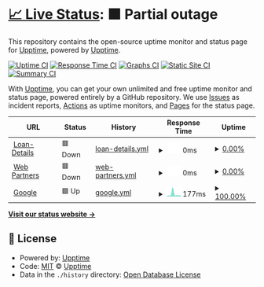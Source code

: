 # [📈 Live Status](https://upptime.github.io/upptime): <!--live status--> **🟧 Partial outage**

This repository contains the open-source uptime monitor and status page for [Upptime](https://upptime.js.org), powered by [Upptime](https://github.com/upptime/upptime).

[![Uptime CI](https://github.com/leonic15/cfa-azure-monitoreo/workflows/Uptime%20CI/badge.svg)](https://github.com/leonic15/cfa-azure-monitoreo/actions?query=workflow%3A%22Uptime+CI%22)
[![Response Time CI](https://github.com/leonic15/cfa-azure-monitoreo/workflows/Response%20Time%20CI/badge.svg)](https://github.com/leonic15/cfa-azure-monitoreo/actions?query=workflow%3A%22Response+Time+CI%22)
[![Graphs CI](https://github.com/leonic15/cfa-azure-monitoreo/workflows/Graphs%20CI/badge.svg)](https://github.com/leonic15/cfa-azure-monitoreo/actions?query=workflow%3A%22Graphs+CI%22)
[![Static Site CI](https://github.com/leonic15/cfa-azure-monitoreo/workflows/Static%20Site%20CI/badge.svg)](https://github.com/leonic15/cfa-azure-monitoreo/actions?query=workflow%3A%22Static+Site+CI%22)
[![Summary CI](https://github.com/leonic15/cfa-azure-monitoreo/workflows/Summary%20CI/badge.svg)](https://github.com/leonic15/cfa-azure-monitoreo/actions?query=workflow%3A%22Summary+CI%22)

With [Upptime](https://upptime.js.org), you can get your own unlimited and free uptime monitor and status page, powered entirely by a GitHub repository. We use [Issues](https://github.com/upptime/upptime/issues) as incident reports, [Actions](https://github.com/leonic15/cfa-azure-monitoreo/actions) as uptime monitors, and [Pages](https://upptime.github.io/upptime) for the status page.

<!--start: status pages-->
<!-- This summary is generated by Upptime (https://github.com/upptime/upptime) -->
<!-- Do not edit this manually, your changes will be overwritten -->
<!-- prettier-ignore -->
| URL | Status | History | Response Time | Uptime |
| --- | ------ | ------- | ------------- | ------ |
| <img alt="" src="https://www.efectivosi.com.ar/assets/site/img/favicon.ico" height="13"> [Loan-Details](http://efectivosi-azure.epidataconsulting.com/api/public/getAllLoans) | 🟥 Down | [loan-details.yml](https://github.com/leonic15/cfa-azure-monitoreo/commits/HEAD/history/loan-details.yml) | <details><summary><img alt="Response time graph" src="./graphs/loan-details/response-time-week.png" height="20"> 0ms</summary><br><a href="https://leonic15.github.io/cfa-azure-monitoreo/history/loan-details"><img alt="Response time 189" src="https://img.shields.io/endpoint?url=https%3A%2F%2Fraw.githubusercontent.com%2Fleonic15%2Fcfa-azure-monitoreo%2FHEAD%2Fapi%2Floan-details%2Fresponse-time.json"></a><br><a href="https://leonic15.github.io/cfa-azure-monitoreo/history/loan-details"><img alt="24-hour response time 0" src="https://img.shields.io/endpoint?url=https%3A%2F%2Fraw.githubusercontent.com%2Fleonic15%2Fcfa-azure-monitoreo%2FHEAD%2Fapi%2Floan-details%2Fresponse-time-day.json"></a><br><a href="https://leonic15.github.io/cfa-azure-monitoreo/history/loan-details"><img alt="7-day response time 0" src="https://img.shields.io/endpoint?url=https%3A%2F%2Fraw.githubusercontent.com%2Fleonic15%2Fcfa-azure-monitoreo%2FHEAD%2Fapi%2Floan-details%2Fresponse-time-week.json"></a><br><a href="https://leonic15.github.io/cfa-azure-monitoreo/history/loan-details"><img alt="30-day response time 0" src="https://img.shields.io/endpoint?url=https%3A%2F%2Fraw.githubusercontent.com%2Fleonic15%2Fcfa-azure-monitoreo%2FHEAD%2Fapi%2Floan-details%2Fresponse-time-month.json"></a><br><a href="https://leonic15.github.io/cfa-azure-monitoreo/history/loan-details"><img alt="1-year response time 189" src="https://img.shields.io/endpoint?url=https%3A%2F%2Fraw.githubusercontent.com%2Fleonic15%2Fcfa-azure-monitoreo%2FHEAD%2Fapi%2Floan-details%2Fresponse-time-year.json"></a></details> | <details><summary><a href="https://leonic15.github.io/cfa-azure-monitoreo/history/loan-details">0.00%</a></summary><a href="https://leonic15.github.io/cfa-azure-monitoreo/history/loan-details"><img alt="All-time uptime 7.76%" src="https://img.shields.io/endpoint?url=https%3A%2F%2Fraw.githubusercontent.com%2Fleonic15%2Fcfa-azure-monitoreo%2FHEAD%2Fapi%2Floan-details%2Fuptime.json"></a><br><a href="https://leonic15.github.io/cfa-azure-monitoreo/history/loan-details"><img alt="24-hour uptime 0.00%" src="https://img.shields.io/endpoint?url=https%3A%2F%2Fraw.githubusercontent.com%2Fleonic15%2Fcfa-azure-monitoreo%2FHEAD%2Fapi%2Floan-details%2Fuptime-day.json"></a><br><a href="https://leonic15.github.io/cfa-azure-monitoreo/history/loan-details"><img alt="7-day uptime 0.00%" src="https://img.shields.io/endpoint?url=https%3A%2F%2Fraw.githubusercontent.com%2Fleonic15%2Fcfa-azure-monitoreo%2FHEAD%2Fapi%2Floan-details%2Fuptime-week.json"></a><br><a href="https://leonic15.github.io/cfa-azure-monitoreo/history/loan-details"><img alt="30-day uptime 4.67%" src="https://img.shields.io/endpoint?url=https%3A%2F%2Fraw.githubusercontent.com%2Fleonic15%2Fcfa-azure-monitoreo%2FHEAD%2Fapi%2Floan-details%2Fuptime-month.json"></a><br><a href="https://leonic15.github.io/cfa-azure-monitoreo/history/loan-details"><img alt="1-year uptime 0.00%" src="https://img.shields.io/endpoint?url=https%3A%2F%2Fraw.githubusercontent.com%2Fleonic15%2Fcfa-azure-monitoreo%2FHEAD%2Fapi%2Floan-details%2Fuptime-year.json"></a></details>
| <img alt="" src="https://icons.duckduckgo.com/ip3/efectivosi-azure.epidataconsulting.com.ico" height="13"> [Web Partners](https://efectivosi-azure.epidataconsulting.com) | 🟥 Down | [web-partners.yml](https://github.com/leonic15/cfa-azure-monitoreo/commits/HEAD/history/web-partners.yml) | <details><summary><img alt="Response time graph" src="./graphs/web-partners/response-time-week.png" height="20"> 0ms</summary><br><a href="https://leonic15.github.io/cfa-azure-monitoreo/history/web-partners"><img alt="Response time 0" src="https://img.shields.io/endpoint?url=https%3A%2F%2Fraw.githubusercontent.com%2Fleonic15%2Fcfa-azure-monitoreo%2FHEAD%2Fapi%2Fweb-partners%2Fresponse-time.json"></a><br><a href="https://leonic15.github.io/cfa-azure-monitoreo/history/web-partners"><img alt="24-hour response time 0" src="https://img.shields.io/endpoint?url=https%3A%2F%2Fraw.githubusercontent.com%2Fleonic15%2Fcfa-azure-monitoreo%2FHEAD%2Fapi%2Fweb-partners%2Fresponse-time-day.json"></a><br><a href="https://leonic15.github.io/cfa-azure-monitoreo/history/web-partners"><img alt="7-day response time 0" src="https://img.shields.io/endpoint?url=https%3A%2F%2Fraw.githubusercontent.com%2Fleonic15%2Fcfa-azure-monitoreo%2FHEAD%2Fapi%2Fweb-partners%2Fresponse-time-week.json"></a><br><a href="https://leonic15.github.io/cfa-azure-monitoreo/history/web-partners"><img alt="30-day response time 0" src="https://img.shields.io/endpoint?url=https%3A%2F%2Fraw.githubusercontent.com%2Fleonic15%2Fcfa-azure-monitoreo%2FHEAD%2Fapi%2Fweb-partners%2Fresponse-time-month.json"></a><br><a href="https://leonic15.github.io/cfa-azure-monitoreo/history/web-partners"><img alt="1-year response time 0" src="https://img.shields.io/endpoint?url=https%3A%2F%2Fraw.githubusercontent.com%2Fleonic15%2Fcfa-azure-monitoreo%2FHEAD%2Fapi%2Fweb-partners%2Fresponse-time-year.json"></a></details> | <details><summary><a href="https://leonic15.github.io/cfa-azure-monitoreo/history/web-partners">0.00%</a></summary><a href="https://leonic15.github.io/cfa-azure-monitoreo/history/web-partners"><img alt="All-time uptime 16.18%" src="https://img.shields.io/endpoint?url=https%3A%2F%2Fraw.githubusercontent.com%2Fleonic15%2Fcfa-azure-monitoreo%2FHEAD%2Fapi%2Fweb-partners%2Fuptime.json"></a><br><a href="https://leonic15.github.io/cfa-azure-monitoreo/history/web-partners"><img alt="24-hour uptime 0.00%" src="https://img.shields.io/endpoint?url=https%3A%2F%2Fraw.githubusercontent.com%2Fleonic15%2Fcfa-azure-monitoreo%2FHEAD%2Fapi%2Fweb-partners%2Fuptime-day.json"></a><br><a href="https://leonic15.github.io/cfa-azure-monitoreo/history/web-partners"><img alt="7-day uptime 0.00%" src="https://img.shields.io/endpoint?url=https%3A%2F%2Fraw.githubusercontent.com%2Fleonic15%2Fcfa-azure-monitoreo%2FHEAD%2Fapi%2Fweb-partners%2Fuptime-week.json"></a><br><a href="https://leonic15.github.io/cfa-azure-monitoreo/history/web-partners"><img alt="30-day uptime 4.67%" src="https://img.shields.io/endpoint?url=https%3A%2F%2Fraw.githubusercontent.com%2Fleonic15%2Fcfa-azure-monitoreo%2FHEAD%2Fapi%2Fweb-partners%2Fuptime-month.json"></a><br><a href="https://leonic15.github.io/cfa-azure-monitoreo/history/web-partners"><img alt="1-year uptime 0.00%" src="https://img.shields.io/endpoint?url=https%3A%2F%2Fraw.githubusercontent.com%2Fleonic15%2Fcfa-azure-monitoreo%2FHEAD%2Fapi%2Fweb-partners%2Fuptime-year.json"></a></details>
| <img alt="" src="https://icons.duckduckgo.com/ip3/www.google.com.ico" height="13"> [Google](https://www.google.com) | 🟩 Up | [google.yml](https://github.com/leonic15/cfa-azure-monitoreo/commits/HEAD/history/google.yml) | <details><summary><img alt="Response time graph" src="./graphs/google/response-time-week.png" height="20"> 177ms</summary><br><a href="https://leonic15.github.io/cfa-azure-monitoreo/history/google"><img alt="Response time 107" src="https://img.shields.io/endpoint?url=https%3A%2F%2Fraw.githubusercontent.com%2Fleonic15%2Fcfa-azure-monitoreo%2FHEAD%2Fapi%2Fgoogle%2Fresponse-time.json"></a><br><a href="https://leonic15.github.io/cfa-azure-monitoreo/history/google"><img alt="24-hour response time 72" src="https://img.shields.io/endpoint?url=https%3A%2F%2Fraw.githubusercontent.com%2Fleonic15%2Fcfa-azure-monitoreo%2FHEAD%2Fapi%2Fgoogle%2Fresponse-time-day.json"></a><br><a href="https://leonic15.github.io/cfa-azure-monitoreo/history/google"><img alt="7-day response time 177" src="https://img.shields.io/endpoint?url=https%3A%2F%2Fraw.githubusercontent.com%2Fleonic15%2Fcfa-azure-monitoreo%2FHEAD%2Fapi%2Fgoogle%2Fresponse-time-week.json"></a><br><a href="https://leonic15.github.io/cfa-azure-monitoreo/history/google"><img alt="30-day response time 99" src="https://img.shields.io/endpoint?url=https%3A%2F%2Fraw.githubusercontent.com%2Fleonic15%2Fcfa-azure-monitoreo%2FHEAD%2Fapi%2Fgoogle%2Fresponse-time-month.json"></a><br><a href="https://leonic15.github.io/cfa-azure-monitoreo/history/google"><img alt="1-year response time 108" src="https://img.shields.io/endpoint?url=https%3A%2F%2Fraw.githubusercontent.com%2Fleonic15%2Fcfa-azure-monitoreo%2FHEAD%2Fapi%2Fgoogle%2Fresponse-time-year.json"></a></details> | <details><summary><a href="https://leonic15.github.io/cfa-azure-monitoreo/history/google">100.00%</a></summary><a href="https://leonic15.github.io/cfa-azure-monitoreo/history/google"><img alt="All-time uptime 99.99%" src="https://img.shields.io/endpoint?url=https%3A%2F%2Fraw.githubusercontent.com%2Fleonic15%2Fcfa-azure-monitoreo%2FHEAD%2Fapi%2Fgoogle%2Fuptime.json"></a><br><a href="https://leonic15.github.io/cfa-azure-monitoreo/history/google"><img alt="24-hour uptime 100.00%" src="https://img.shields.io/endpoint?url=https%3A%2F%2Fraw.githubusercontent.com%2Fleonic15%2Fcfa-azure-monitoreo%2FHEAD%2Fapi%2Fgoogle%2Fuptime-day.json"></a><br><a href="https://leonic15.github.io/cfa-azure-monitoreo/history/google"><img alt="7-day uptime 100.00%" src="https://img.shields.io/endpoint?url=https%3A%2F%2Fraw.githubusercontent.com%2Fleonic15%2Fcfa-azure-monitoreo%2FHEAD%2Fapi%2Fgoogle%2Fuptime-week.json"></a><br><a href="https://leonic15.github.io/cfa-azure-monitoreo/history/google"><img alt="30-day uptime 100.00%" src="https://img.shields.io/endpoint?url=https%3A%2F%2Fraw.githubusercontent.com%2Fleonic15%2Fcfa-azure-monitoreo%2FHEAD%2Fapi%2Fgoogle%2Fuptime-month.json"></a><br><a href="https://leonic15.github.io/cfa-azure-monitoreo/history/google"><img alt="1-year uptime 99.98%" src="https://img.shields.io/endpoint?url=https%3A%2F%2Fraw.githubusercontent.com%2Fleonic15%2Fcfa-azure-monitoreo%2FHEAD%2Fapi%2Fgoogle%2Fuptime-year.json"></a></details>

<!--end: status pages-->

[**Visit our status website →**](https://upptime.github.io/upptime)

## 📄 License

- Powered by: [Upptime](https://github.com/upptime/upptime)
- Code: [MIT](./LICENSE) © [Upptime](https://upptime.js.org)
- Data in the `./history` directory: [Open Database License](https://opendatacommons.org/licenses/odbl/1-0/)
